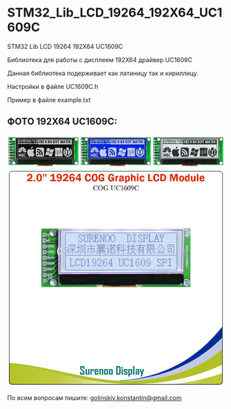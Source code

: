 # STM32_Lib_LCD_19264_192X64_UC1609C
STM32 Lib LCD 19264 192X64 UC1609C

Библиотека для работы с дисплеем 192X64 драйвер UC1609C

Данная библиотека подерживает как латиницу так и кириллицу.

Настройки в файле UC1609C.h

Пример в файле example.txt

 ## ФОТО 192X64 UC1609C:
![](https://github.com/GolinskiyKonstantin/STM32_Lib_LCD_19264_192X64_UC1609C/blob/main/image/color.jpg)
![](https://github.com/GolinskiyKonstantin/STM32_Lib_LCD_19264_192X64_UC1609C/blob/main/image/UC1609C.jpg)

По всем вопросам пишите: golinskiy.konstantin@gmail.com